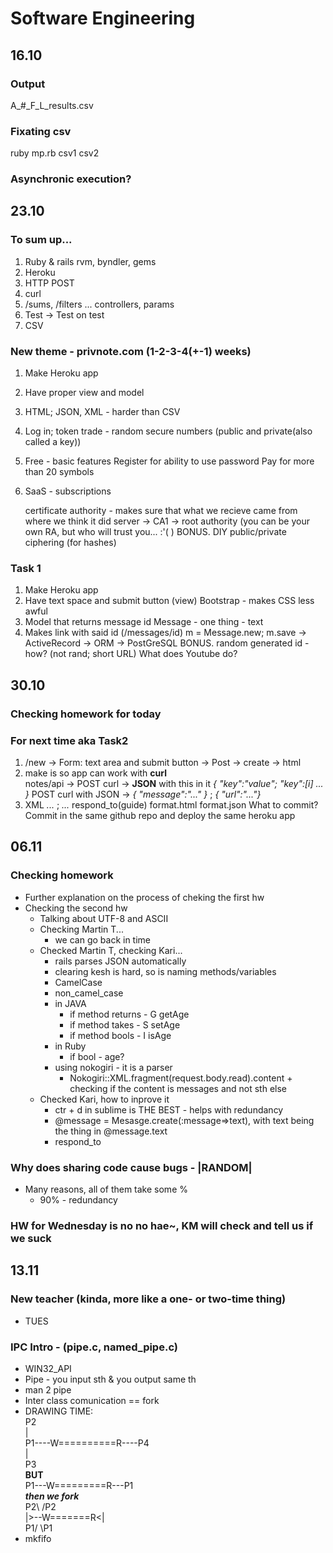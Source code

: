 # Software Engineering

## 16.10
### Output
A_#_F_L_results.csv
### Fixating csv
ruby mp.rb csv1 csv2
### Asynchronic execution?

## 23.10
### To sum up...
1. Ruby & rails
   rvm, byndler, gems
2. Heroku
3. HTTP
   POST
4. curl
5. /sums, /filters ...
   controllers, params
6. Test -> Test on test
7. CSV
### New theme - privnote.com (1-2-3-4(+-1) weeks)
1. Make Heroku app
2. Have proper view and model
3. HTML; JSON, XML - harder than CSV
4. Log in; token trade - random secure numbers (public and private(also called a key)) 
5. Free - basic features 
   Register for ability to use password
   Pay for more than 20 symbols
6. SaaS - subscriptions
   
   certificate authority - makes sure that what we recieve came from where we think it did
      server -> CA1 -> root authority (you can be your own RA, but who will trust you... :'( )
BONUS. DIY public/private ciphering (for hashes)
### Task 1
1. Make Heroku app
2. Have text space and submit button (view)
   Bootstrap - makes CSS less awful
3. Model that returns message id
   Message - one thing - text
4. Makes link with said id (/messages/id)
m = Message.new; m.save -> ActiveRecord -> ORM -> PostGreSQL
BONUS. random generated id - how? (not rand; short URL)
       What does Youtube do? 

## 30.10
### Checking homework for today

### For next time aka Task2
1. /new -> Form: text area and submit button -> Post -> create -> html
2. make is so app can work with **curl**<br>
   notes/api -> POST curl -> **JSON** with this in it *{ "key":"value"; "key":[i] ... }*
   POST curl with JSON -> *{ "message":"..." }* ; *{ "url":"..."}*
3. XML *<message> ... </message>* ; *<url> ... </url>*
        respond_to(guide)
          format.html
          format.json
What to commit? Commit in the same github repo and deploy the same heroku app

## 06.11
### Checking homework 
* Further explanation on the process of cheking the first hw
* Checking the second hw  
   * Talking about UTF-8 and ASCII
   * Checking Martin T...
      * we can go back in time
   * Checked Martin T, checking Kari...
      * rails parses JSON automatically
      * clearing kesh is hard, so is naming methods/variables
      * CamelCase 
      * non_camel_case 
      * in JAVA
         * if method returns - G  getAge
         * if method takes - S setAge
         * if method bools - I isAge
      * in Ruby
         * if bool - age?
      * using nokogiri - it is a parser 
         * Nokogiri::XML.fragment(request.body.read).content + checking if the content is messages and not sth else
   * Checked Kari, how to inprove it
      * ctr + d in sublime is THE BEST - helps with redundancy 
      * @message = Mesasge.create(:message=>text), with text being the thing in @message.text
      * respond_to 
### Why does sharing code cause bugs - |__RANDOM__| 
   * Many reasons, all of them take some %
      * 90% - redundancy
### HW for Wednesday is no no hae~, KM will check and tell us if we suck

## 13.11
### New teacher (kinda, more like a one- or two-time thing)
* TUES
### IPC Intro - (pipe.c, named_pipe.c)
* WIN32_API
* Pipe - you input sth & you output same th
* man 2 pipe 
* Inter class comunication == fork
* DRAWING TIME: 	
              P2                 <br>
	      |                  <br>
	P1----W==========R----P4 <br>
	      |                  <br>
  	      P3                 <br>
	__BUT__                  <br>
	P1---W=========R---P1    <br>
	__*then we fork*__       <br>
	P2\               /P2    <br>
	   |>--W=======R<|       <br>
	P1/               \P1    <br>
* mkfifo
